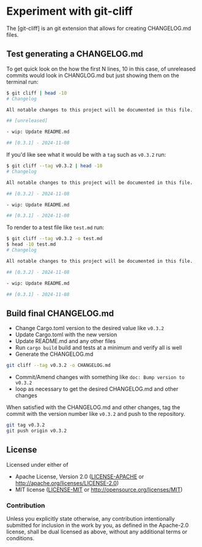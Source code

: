 # Experiment with git-cliff

The [git-cliff] is an git extension that allows for creating
CHANGELOG.md files.

## Test generating a CHANGELOG.md

To get quick look on the how the first N lines, 10 in this case,
of unreleased commits would look in CHANGLOG.md but just showing
them on the terminal run:

```bash
$ git cliff | head -10
# Changelog

All notable changes to this project will be documented in this file.

## [unreleased]

- wip: Update README.md

## [0.3.1] - 2024-11-08

```

If you'd like see what it would be with a `tag` such as `v0.3.2` run:

```bash
$ git cliff --tag v0.3.2 | head -10
# Changelog

All notable changes to this project will be documented in this file.

## [0.3.2] - 2024-11-08

- wip: Update README.md

## [0.3.1] - 2024-11-08

```

To render to a test file like `test.md` run:

```bash
$ git cliff --tag v0.3.2 -o test.md
$ head -10 test.md
# Changelog

All notable changes to this project will be documented in this file.

## [0.3.2] - 2024-11-08

- wip: Update README.md

## [0.3.1] - 2024-11-08

```

## Build final CHANGELOG.md

- Change Cargo.toml version to the desired value like `v0.3.2`
- Update Cargo.toml with the new version
- Update README.md and any other files
- Run `cargo build` build and tests at a minimum and verify all is well
- Generate the CHANGELOG.md

```bash
git cliff --tag v0.3.2 -o CHANGELOG.md
```
- Commit/Amend changes with something like `doc: Bump version to v0.3.2`
- loop as necessary to get the desired CHANGELOG.md and other changes

When satisfied with the CHANGELOG.md and other changes, tag the commit
with the version number like `v0.3.2` and push to the repository.

```bash
git tag v0.3.2
git push origin v0.3.2
```


## License

Licensed under either of

- Apache License, Version 2.0 ([LICENSE-APACHE](LICENSE-APACHE) or http://apache.org/licenses/LICENSE-2.0)
- MIT license ([LICENSE-MIT](LICENSE-MIT) or http://opensource.org/licenses/MIT)

### Contribution

Unless you explicitly state otherwise, any contribution intentionally submitted
for inclusion in the work by you, as defined in the Apache-2.0 license, shall
be dual licensed as above, without any additional terms or conditions.
